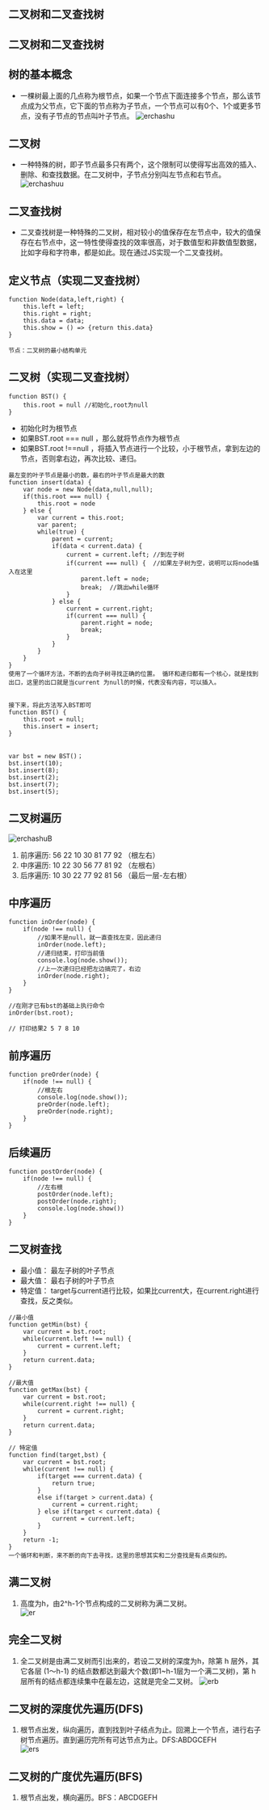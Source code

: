 ## 二叉树和二叉查找树
## 二叉树和二叉查找树
## 树的基本概念
- 一棵树最上面的几点称为根节点，如果一个节点下面连接多个节点，那么该节点成为父节点，它下面的节点称为子节点，一个节点可以有0个、1个或更多节点，没有子节点的节点叫叶子节点。
![erchashu](../.vuepress/public/erchashu.png)

## 二叉树
- 一种特殊的树，即子节点最多只有两个，这个限制可以使得写出高效的插入、删除、和查找数据。在二叉树中，子节点分别叫左节点和右节点。
![erchashuu](../.vuepress/public/erchashuu.png)

## 二叉查找树
- 二叉查找树是一种特殊的二叉树，相对较小的值保存在左节点中，较大的值保存在右节点中，这一特性使得查找的效率很高，对于数值型和非数值型数据，比如字母和字符串，都是如此。现在通过JS实现一个二叉查找树。



## 定义节点（实现二叉查找树）
```
function Node(data,left,right) {
    this.left = left;
    this.right = right;
    this.data = data;
    this.show = () => {return this.data}
}

节点：二叉树的最小结构单元
```
## 二叉树（实现二叉查找树）
```
function BST() {
    this.root = null //初始化,root为null
}
```
- 初始化时为根节点
- 如果BST.root === null ，那么就将节点作为根节点
- 如果BST.root !==null ，将插入节点进行一个比较，小于根节点，拿到左边的节点，否则拿右边，再次比较、递归。
```
最左变的叶子节点是最小的数，最右的叶子节点是最大的数
function insert(data) {
    var node = new Node(data,null,null);
    if(this.root === null) {
        this.root = node
    } else {
        var current = this.root;
        var parent;
        while(true) {
            parent = current;
            if(data < current.data) {
                current = current.left; //到左子树
                if(current === null) {  //如果左子树为空，说明可以将node插入在这里
                    parent.left = node;
                    break;  //跳出while循环
                }
            } else {
                current = current.right;
                if(current === null) {
                    parent.right = node;
                    break;
                }
            }
        }
    }
}
使用了一个循环方法，不断的去向子树寻找正确的位置。 循环和递归都有一个核心，就是找到出口，这里的出口就是当current 为null的时候，代表没有内容，可以插入。


接下来，将此方法写入BST即可
function BST() {
    this.root = null;
    this.insert = insert;
}


var bst = new BST()；
bst.insert(10);
bst.insert(8);
bst.insert(2);
bst.insert(7);
bst.insert(5);
```

## 二叉树遍历
![erchashuB](../.vuepress/public/erchashuB.png)
1. 前序遍历: 56 22 10 30 81 77 92  （根左右）
2. 中序遍历: 10 22 30 56 77 81 92   （左根右）
3. 后序遍历: 10 30 22 77 92 81 56   （最后一层-左右根）

## 中序遍历
```
function inOrder(node) {
    if(node !== null) {
        //如果不是null，就一直查找左变，因此递归
        inOrder(node.left);
        //递归结束，打印当前值
        console.log(node.show());
        //上一次递归已经把左边搞完了，右边
        inOrder(node.right);
    }
}

//在刚才已有bst的基础上执行命令
inOrder(bst.root);

// 打印结果2 5 7 8 10
```

## 前序遍历
```
function preOrder(node) {
    if(node !== null) {
        //根左右
        console.log(node.show());
        preOrder(node.left);
        preOrder(node.right);
    }
}

```
## 后续遍历
```
function postOrder(node) {
    if(node !== null) {
        //左右根
        postOrder(node.left);
        postOrder(node.right);
        console.log(node.show())
    }
}
```

## 二叉树查找
- 最小值： 最左子树的叶子节点
- 最大值： 最右子树的叶子节点
- 特定值： target与current进行比较，如果比current大，在current.right进行查找，反之类似。

```
//最小值
function getMin(bst) {
    var current = bst.root;
    while(current.left !== null) {
        current = current.left;
    }
    return current.data;
}

//最大值
function getMax(bst) {
    var current = bst.root;
    while(current.right !== null) {
        current = current.right;
    }
    return current.data;
}

// 特定值
function find(target,bst) {
    var current = bst.root;
    while(current !== null) {
        if(target === current.data) {
            return true;
        }
        else if(target > current.data) {
            current = current.right;
        } else if(target < current.data) {
            current = current.left;
        }
    }
    return -1;
}
一个循环和判断，来不断的向下去寻找，这里的思想其实和二分查找是有点类似的。
```
## 满二叉树 
1. 高度为h，由2^h-1个节点构成的二叉树称为满二叉树。  
![er](../.vuepress/public/er.png)


## 完全二叉树
1. 全二叉树是由满二叉树而引出来的，若设二叉树的深度为h，除第 h 层外，其它各层 (1～h-1) 的结点数都达到最大个数(即1~h-1层为一个满二叉树)，第 h 层所有的结点都连续集中在最左边，这就是完全二叉树。
![erb](../.vuepress/public/erb.png)

## 二叉树的深度优先遍历(DFS)
1. 根节点出发，纵向遍历，直到找到叶子结点为止。回溯上一个节点，进行右子树节点遍历。直到遍历完所有可达节点为止。DFS:ABDGCEFH  
![ers](../.vuepress/public/ers.png)
## 二叉树的广度优先遍历(BFS)
1. 根节点出发，横向遍历。BFS：ABCDGEFH